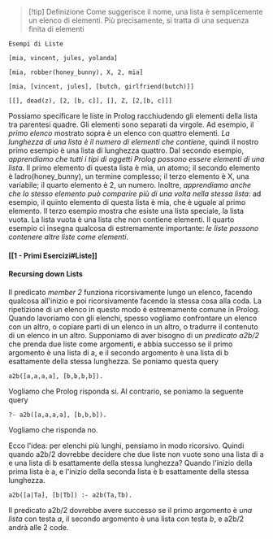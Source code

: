 > [!tip] Definizione
> Come suggerisce il nome, una lista è semplicemente un elenco di elementi. Più precisamente, si tratta di una sequenza finita di elementi


```
Esempi di Liste

[mia, vincent, jules, yolanda]

[mia, robber(honey_bunny), X, 2, mia]

[mia, [vincent, jules], [butch, girlfriend(butch)]]

[[], dead(z), [2, [b, c]], [], Z, [2,[b, c]]]

```

Possiamo specificare le liste in Prolog racchiudendo gli elementi della lista tra parentesi quadre. Gli elementi sono separati da virgole. Ad esempio, il *primo elenco* mostrato sopra è un elenco con quattro elementi. *La lunghezza di una lista è il numero di elementi che contiene*, quindi il nostro primo esempio è una lista di lunghezza quattro. Dal secondo esempio, *apprendiamo che tutti i tipi di oggetti Prolog possono essere elementi di una lista*. Il primo elemento di questa lista è mia, un atomo; il secondo elemento è ladro(honey_bunny), un termine complesso; il terzo elemento è X, una variabile; il quarto elemento è 2, un numero. Inoltre, *apprendiamo anche che lo stesso elemento può comparire più di una volta nella stessa lista*: ad esempio, il quinto elemento di questa lista è mia, che è uguale al primo elemento. Il terzo esempio mostra che esiste una lista speciale, la lista vuota. La lista vuota è una lista che non contiene elementi. Il quarto esempio ci insegna qualcosa di estremamente importante: *le liste possono contenere altre liste come elementi*.


#### [[1 - Primi Esercizi#Liste]]


#### Recursing down Lists
Il predicato *member 2* funziona ricorsivamente lungo un elenco, facendo qualcosa all'inizio e poi ricorsivamente facendo la stessa cosa alla coda. La ripetizione di un elenco in questo modo è estremamente comune in Prolog. Quando lavoriamo con gli elenchi, spesso vogliamo confrontare un elenco con un altro, o copiare parti di un elenco in un altro, o tradurre il contenuto di un elenco in un altro. Supponiamo di aver bisogno di un *predicato a2b/2* che prenda due liste come argomenti, e abbia successo se il primo argomento è una lista di a, e il secondo argomento è una lista di b esattamente della stessa lunghezza.
Se poniamo questa query

```
a2b([a,a,a,a], [b,b,b,b]).
```

Vogliamo che Prolog risponda si.
Al contrario, se poniamo la seguente query
```
?- a2b([a,a,a,a], [b,b,b]).
```

Vogliamo che risponda no.

Ecco l'idea: per elenchi più lunghi, pensiamo in modo ricorsivo. Quindi quando a2b/2 dovrebbe decidere che due liste non vuote sono una lista di a e una lista di b esattamente della stessa lunghezza? Quando l'inizio della prima lista è a, e l'inizio della seconda lista è b esattamente della stessa lunghezza. 

```
a2b([a|Ta], [b|Tb]) :- a2b(Ta,Tb).
```

Il predicato a2b/2 dovrebbe avere successo se il primo argomento è *una lista* con testa $a$, il secondo argomento è una lista con testa $b$, e a2b/2 andrà alle 2 code.
